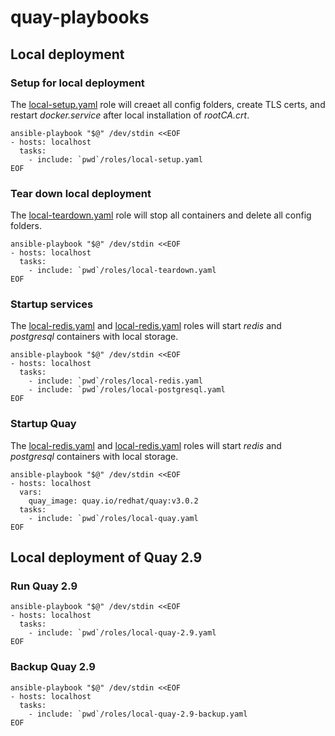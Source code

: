 # quay-playbooks

## Local deployment

### Setup for local deployment

The [local-setup.yaml](role/local-setup.yaml) role will creaet all config folders, create TLS certs, and restart _docker.service_ after local installation of _rootCA.crt_.

```
ansible-playbook "$@" /dev/stdin <<EOF
- hosts: localhost
  tasks:
    - include: `pwd`/roles/local-setup.yaml
EOF
```

### Tear down local deployment

The [local-teardown.yaml](role/local-teardown.yaml) role will stop all containers and delete all config folders.

```
ansible-playbook "$@" /dev/stdin <<EOF
- hosts: localhost
  tasks:
    - include: `pwd`/roles/local-teardown.yaml
EOF
```

### Startup services

The [local-redis.yaml](role/local-redis.yaml) and [local-redis.yaml](role/local-redis.yaml) roles will start _redis_ and _postgresql_ containers with local storage.

```
ansible-playbook "$@" /dev/stdin <<EOF
- hosts: localhost
  tasks:
    - include: `pwd`/roles/local-redis.yaml
    - include: `pwd`/roles/local-postgresql.yaml
EOF
```

### Startup Quay

The [local-redis.yaml](role/local-redis.yaml) and [local-redis.yaml](role/local-redis.yaml) roles will start _redis_ and _postgresql_ containers with local storage.

```
ansible-playbook "$@" /dev/stdin <<EOF
- hosts: localhost
  vars:
    quay_image: quay.io/redhat/quay:v3.0.2
  tasks:
    - include: `pwd`/roles/local-quay.yaml
EOF
```

## Local deployment of Quay 2.9

### Run Quay 2.9

```
ansible-playbook "$@" /dev/stdin <<EOF
- hosts: localhost
  tasks:
    - include: `pwd`/roles/local-quay-2.9.yaml
EOF
```

### Backup Quay 2.9

```
ansible-playbook "$@" /dev/stdin <<EOF
- hosts: localhost
  tasks:
    - include: `pwd`/roles/local-quay-2.9-backup.yaml
EOF
```
